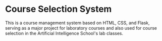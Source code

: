 # Course Selection System

This is a course management system based on HTML, CSS, and Flask, serving as a major project for laboratory courses and also used for course selection in the Artificial Intelligence School's lab classes.
